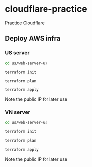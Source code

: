 # cloudflare-practice

Practice Cloudflare

## Deploy AWS infra

### US server

```bash
cd us/web-server-us

terraform init

terraform plan

terraform apply
```

Note the public IP for later use

### VN server

```bash
cd us/web-server-us

terraform init

terraform plan

terraform apply
```

Note the public IP for later use
